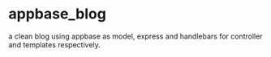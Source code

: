 # appbase_blog
a clean blog using appbase as model, express and handlebars for controller and templates respectively.
